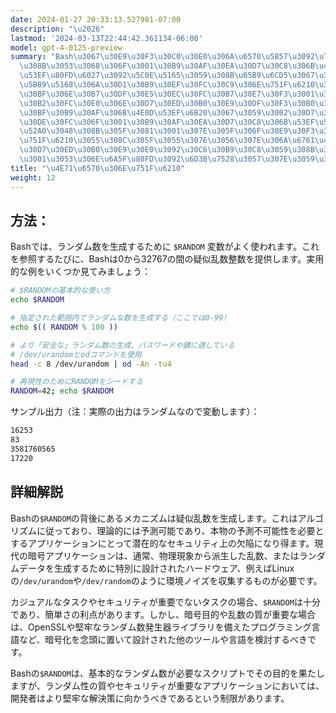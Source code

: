 ```yaml
---
date: 2024-01-27 20:33:13.527981-07:00
description: "\u2026"
lastmod: '2024-03-13T22:44:42.361134-06:00'
model: gpt-4-0125-preview
summary: "Bash\u3067\u30E9\u30F3\u30C0\u30E0\u306A\u6570\u5B57\u3092\u751F\u6210\u3059\
  \u308B\u3053\u3068\u306F\u3001\u30B9\u30AF\u30EA\u30D7\u30C8\u306B\u4E88\u6E2C\u4E0D\
  \u53EF\u80FD\u6027\u3092\u5C0E\u5165\u3059\u308B\u65B9\u6CD5\u3067\u3042\u308A\u3001\
  \u5B89\u5168\u306A\u30D1\u30B9\u30EF\u30FC\u30C9\u306E\u751F\u6210\u3001\u30C7\u30FC\
  \u30BF\u306E\u30B7\u30DF\u30E5\u30EC\u30FC\u30B7\u30E7\u30F3\u3001\u307E\u305F\u306F\
  \u30B2\u30FC\u30E0\u306E\u30D7\u30ED\u30B0\u30E9\u30DF\u30F3\u30B0\u306A\u3069\u306E\
  \u30BF\u30B9\u30AF\u306B\u4E0D\u53EF\u6B20\u3067\u3059\u3002\u30D7\u30ED\u30B0\u30E9\
  \u30DE\u30FC\u306F\u3001\u30B9\u30AF\u30EA\u30D7\u30C8\u306B\u53EF\u5909\u6027\u3092\
  \u52A0\u3048\u308B\u305F\u3081\u3001\u307E\u305F\u306F\u30E9\u30F3\u30C0\u30E0\u306B\
  \u751F\u6210\u3055\u308C\u305F\u3055\u307E\u3056\u307E\u306A\u6761\u4EF6\u4E0B\u3067\
  \u30D7\u30ED\u30B0\u30E9\u30E0\u3092\u30C6\u30B9\u30C8\u3059\u308B\u305F\u3081\u306B\
  \u3001\u3053\u306E\u6A5F\u80FD\u3092\u6D3B\u7528\u3057\u307E\u3059\u3002."
title: "\u4E71\u6570\u306E\u751F\u6210"
weight: 12
---
```


## 方法：
Bashでは、ランダム数を生成するために `$RANDOM` 変数がよく使われます。これを参照するたびに、Bashは0から32767の間の疑似乱数整数を提供します。実用的な例をいくつか見てみましょう：

```Bash
# $RANDOMの基本的な使い方
echo $RANDOM

# 指定された範囲内でランダムな数を生成する（ここでは0-99）
echo $(( RANDOM % 100 ))

# より「安全な」ランダム数の生成、パスワードや鍵に適している
# /dev/urandomとodコマンドを使用
head -c 8 /dev/urandom | od -An -tu4

# 再現性のためにRANDOMをシードする
RANDOM=42; echo $RANDOM
```

サンプル出力（注：実際の出力はランダムなので変動します）：
```Bash
16253
83
3581760565
17220
```

## 詳細解説
Bashの`$RANDOM`の背後にあるメカニズムは疑似乱数を生成します。これはアルゴリズムに従っており、理論的には予測可能であり、本物の予測不可能性を必要とするアプリケーションにとって潜在的なセキュリティ上の欠陥になり得ます。現代の暗号アプリケーションは、通常、物理現象から派生した乱数、またはランダムデータを生成するために特別に設計されたハードウェア、例えばLinuxの`/dev/urandom`や`/dev/random`のように環境ノイズを収集するものが必要です。

カジュアルなタスクやセキュリティが重要でないタスクの場合、`$RANDOM`は十分であり、簡単さの利点があります。しかし、暗号目的や乱数の質が重要な場合は、OpenSSLや堅牢なランダム数発生器ライブラリを備えたプログラミング言語など、暗号化を念頭に置いて設計された他のツールや言語を検討するべきです。

Bashの`$RANDOM`は、基本的なランダム数が必要なスクリプトでその目的を果たしますが、ランダム性の質やセキュリティが重要なアプリケーションにおいては、開発者はより堅牢な解決策に向かうべきであるという制限があります。
